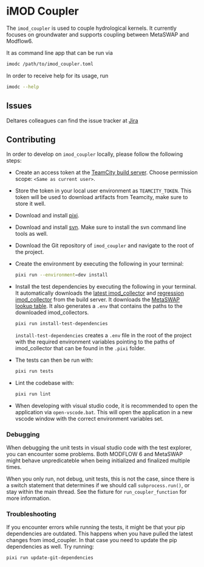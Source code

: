 # iMOD Coupler

The `imod_coupler` is used to couple hydrological kernels.
It currently focuses on groundwater and supports coupling between MetaSWAP and Modflow6.

It as command line app that can be run via

```sh
imodc /path/to/imod_coupler.toml
```

In order to receive help for its usage, run

```sh
imodc --help
```

## Issues

Deltares colleagues can find the issue tracker at [Jira](https://issuetracker.deltares.nl/secure/RapidBoard.jspa?rapidView=469&projectKey=IMOD6&view=planning&selectedIssue=IMOD6-840)

## Contributing

In order to develop on `imod_coupler` locally, please follow the following steps:

- Create an access token at the [TeamCity build server](https://dpcbuild.deltares.nl/profile.html?item=accessTokens#).
  Choose permission scope: `<Same as current user>`.
- Store the token in your local user environment as `TEAMCITY_TOKEN`.
  This token will be used to download artifacts from Teamcity, make sure to store it well.
- Download and install [pixi](https://pixi.sh).
- Download and install [svn](https://tortoisesvn.net/downloads.html).
  Make sure to install the svn command line tools as well.
- Download the Git repository of `imod_coupler` and navigate to the root of the project.
- Create the environment by executing the following in your terminal:

  ```sh
  pixi run --environment=dev install
  ```

- Install the test dependencies by executing the following in your terminal.
  It automatically downloads the [latest imod_collector](https://dpcbuild.deltares.nl/buildConfiguration/iMOD6_IMOD6collectorDaily_ReleaseX64?branch=%3Cdefault%3E&mode=builds) and [regression imod_collector](https://dpcbuild.deltares.nl/buildConfiguration/iMOD6_IMOD6collectorDaily_ReleaseX64?branch=%3Cdefault%3E&mode=builds&tag=regression) from the build server.
  It downloads the [MetaSWAP lookup table](https://repos.deltares.nl/repos/DSCTestbench/trunk/cases/e150_metaswap/f00_common/c00_common/LHM2016_v01vrz).
  It also generates a `.env` that contains the paths to the downloaded imod_collectors.

  ```sh
  pixi run install-test-dependencies
  ```

  `install-test-dependencies` creates a `.env` file in the root of the project with the required environment variables pointing to the paths of imod_collector that can be found in the `.pixi` folder.

- The tests can then be run with:

  ```sh
  pixi run tests
  ```

- Lint the codebase with:

  ```sh
  pixi run lint
  ```

- When developing with visual studio code, it is recommended to open the application via `open-vscode.bat`.
  This will open the application in a new vscode window with the correct environment variables set.

### Debugging

When debugging the unit tests in visual studio code with the test explorer, you can encounter some problems.
Both MODFLOW 6 and MetaSWAP might behave unpredicateble when being initialized and finalized multiple times.

When you only run, not debug, unit tests, this is not the case, since there is a switch statement that determines if we should call `subprocess.run()`, or stay within the main thread.
See the fixture for `run_coupler_function` for more information.

### Troubleshooting

If you encounter errors while running the tests, it might be that your pip dependencies are outdated.
This happens when you have pulled the latest changes from imod_coupler.
In that case you need to update the pip dependencies as well.
Try running:

```sh
pixi run update-git-dependencies
```

